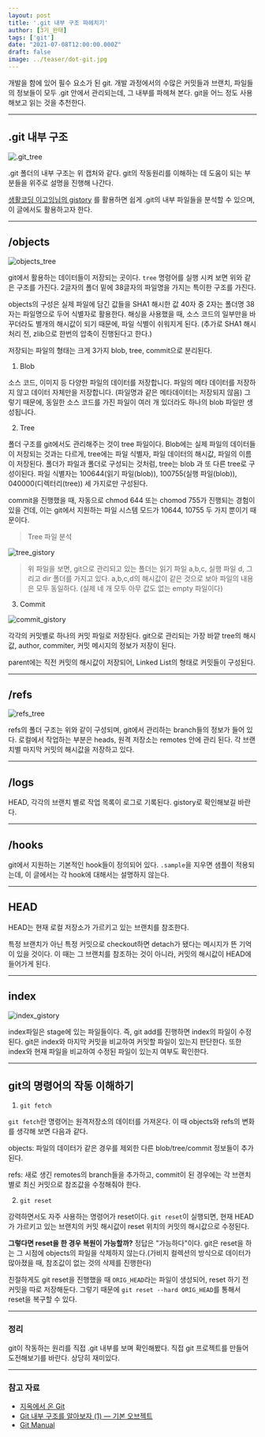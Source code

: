 ```yaml
---
layout: post  
title: '.git 내부 구조 파헤치기'
author: [3기_완태]
tags: ['git']
date: "2021-07-08T12:00:00.000Z"
draft: false
image: ../teaser/dot-git.jpg
---
```


개발을 함에 있어 필수 요소가 된 git. 개발 과정에서의 수많은 커밋들과 브랜치, 파일들의 정보들이 모두 .git 안에서 관리되는데, 그 내부를 파헤쳐 본다. git을 어느 정도 사용해보고 읽는 것을 추천한다.

<!-- end -->

---

## .git 내부 구조
![.git_tree](../images/2021-07-08-dot-git-1.png)

.git 폴더의 내부 구조는 위 캡처와 같다. git의 작동원리를 이해하는 데 도움이 되는 부분들을 위주로 설명을 진행해 나간다. 

[생활코딩 이고잉님의 gistory](https://github.com/egoing/gistory) 를 활용하면 쉽게 .git의 내부 파일들을 분석할 수 있으며, 이 글에서도 활용하고자 한다.

---

## /objects

![objects_tree](../images/2021-07-08-dot-git-2.png)

git에서 활용하는 데이터들이 저장되는 곳이다. `tree` 명령어를 실행 시켜 보면 위와 같은 구조를 가진다. 2글자의 폴더 밑에 38글자의 파일명을 가지는 특이한 구조를 가진다.

objects의 구성은 실제 파일에 담긴 값들을 SHA1 해시한 값 40자 중 2자는 폴더명 38자는 파일명으로 두어 식별자로 활용한다. 해싱을 사용했을 때, 소스 코드의 일부만을 바꾸더라도 별개의 해시값이 되기 때문에, 파일 식별이 쉬워지게 된다. (추가로 SHA1 해시 처리 전, zlib으로 한번의 압축이 진행된다고 한다.)

저장되는 파일의 형태는 크게 3가지 blob, tree, commit으로 분리된다.

1. Blob
   
소스 코드, 이미지 등 다양한 파일의 데이터를 저장합니다. 파일의 메타 데이터를 저장하지 않고 데이터 자체만을 저장합니다. (파일명과 같은 메타데이터는 저장되지 않음) 그렇기 때문에, 동일한 소스 코드를 가진 파일이 여러 개 있더라도 하나의 blob 파일만 생성됩니다.

2. Tree 

 폴더 구조를 git에서도 관리해주는 것이 tree 파일이다. Blob에는 실제 파일의 데이터들이 저장되는 것과는 다르게, tree에는 파일 식별자, 파일 데이터의 해시값, 파일의 이름이 저장된다. 폴더가 파일과 폴더로 구성되는 것처럼, tree는 blob 과 또 다른 tree로 구성이된다.
 파일 식별자는 100644(읽기 파일(blob)), 100755(실행 파일(blob)), 040000(디렉터리(tree)) 세 가지로만 구성된다.
 
 commit을 진행했을 때, 자동으로 chmod 644 또는 chomod 755가 진행되는 경험이 있을 건데, 이는 git에서 지원하는 파일 시스템 모드가 10644, 10755 두 가지 뿐이기 때문이다.


>  Tree 파일 분석
> 
![tree_gistory](../images/2021-07-08-dot-git-3.png) <br>
> 위 파일을 보면, git으로 관리되고 있는 폴더는 읽기 파일 a,b,c, 실행 파일 d, 그리고 dir 폴더를 가지고 있다. a,b,c,d의 해시값이 같은 것으로 보아 파일의 내용은 모두 동일하다. (실제 네 개 모두 아무 값도 없는 empty 파일이다)


3. Commit

![commit_gistory](../images/2021-07-08-dot-git-4.png)

 각각의 커밋별로 하나의 커밋 파일로 저장된다. git으로 관리되는 가장 바깥 tree의 해시값, author, commiter, 커밋 메시지의 정보가 저장이 된다.

 parent에는 직전 커밋의 해시값이 저장되어, Linked List의 형태로 커밋들이 구성된다.

---

## /refs
![refs_tree](../images/2021-07-08-dot-git-5.png)

refs의 폴더 구조는 위와 같이 구성되며, git에서 관리하는 branch들의 정보가 들어 있다. 로컬에서 작업하는 부분은 heads, 원격 저장소는 remotes 안에 관리 된다. 각 브랜치별 마지막 커밋의 해시값을 저장하고 있다.

---

## /logs

HEAD, 각각의 브랜치 별로 작업 목록이 로그로 기록된다. gistory로 확인해보길 바란다.

---

## /hooks

git에서 지원하는 기본적인 hook들이 정의되어 있다. `.sample`을 지우면 샘플이 적용되는데, 이 글에서는 각 hook에 대해서는 설명하지 않는다.

---

## HEAD

HEAD는 현재 로컬 저장소가 가르키고 있는 브랜치를 참조한다.

특정 브랜치가 아닌 특정 커밋으로 checkout하면 detach가 됐다는 메시지가 뜬 기억이 있을 것이다. 이 때는 그 브랜치를 참조하는 것이 아니라, 커밋의 해시값이 HEAD에 들어가게 된다.

---

## index

![index_gistory](../images/2021-07-08-dot-git-6.png)

index파일은 stage에 있는 파일들이다. 즉, git add를 진행하면 index의 파일이 수정된다. git은 index와 마지막 커밋을 비교하여 커밋할 파일이 있는지 판단한다. 또한 index와 현재 파일을 비교하여 수정된 파일이 있는지 여부도 확인한다.

---

## git의 명령어의 작동 이해하기

1. `git fetch`

`git fetch`란 명령어는 원격저장소의 데이터를 가져온다. 이 때 objects와 refs의 변화를 생각해 보면 다음과 같다.

objects: 파일의 데이터가 같은 경우를 제외한 다른 blob/tree/commit 정보들이 추가된다.

refs: 새로 생긴 remotes의 branch들을 추가하고, commit이 된 경우에는 각 브랜치 별로 최신 커밋으로 참조값을 수정해줘야 한다.

2. `git reset`

강력하면서도 자주 사용하는 명령어가 reset이다. `git reset`이 실행되면, 현재 HEAD가 가르키고 있는 브랜치의 커밋 해시값이 reset 위치의 커밋의 해시값으로 수정된다.

**그렇다면 reset을 한 경우 복원이 가능할까?** 정답은 "가능하다"이다. git은 reset을 하는 그 시점에 objects의 파일을 삭제하지 않는다.(가비지 컬렉션의 방식으로 데이터가 많아졌을 때, 참조값이 없는 것의 삭제를 진행한다)

친절하게도 git reset을 진행했을 때 `ORIG_HEAD`라는 파일이 생성되어, reset 하기 전 커밋을 따로 저장해둔다. 그렇기 때문에 `git reset --hard ORIG_HEAD`를 통해서 reset을 복구할 수 있다.

---

### 정리
git이 작동하는 원리를 직접 .git 내부를 보며 확인해봤다. 직접 git 프로젝트를 만들어 도전해보기를 바란다. 상당히 재미있다.

---

### 참고 자료
-   [지옥에서 온 Git](https://opentutorials.org/module/2676)
-   [Git 내부 구조를 알아보자 (1) — 기본 오브젝트](https://medium.com/happyprogrammer-in-jeju/git-%EB%82%B4%EB%B6%80-%EA%B5%AC%EC%A1%B0%EB%A5%BC-%EC%95%8C%EC%95%84%EB%B3%B4%EC%9E%90-1-%EA%B8%B0%EB%B3%B8-%EC%98%A4%EB%B8%8C%EC%A0%9D%ED%8A%B8-81b34f85fe53)
-   [Git Manual](https://git.kernel.org/pub/scm/git/git.git/tree/README?id=e83c5163316f89bfbde7d9ab23ca2e25604af290)
